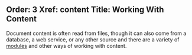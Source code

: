 Order: 3
Xref: content
Title: Working With Content
---
Document content is often read from files, though it can also come from a database, a web service, or any other source and there are a variety of [modules](xref:about-modules) and other ways of working with content.